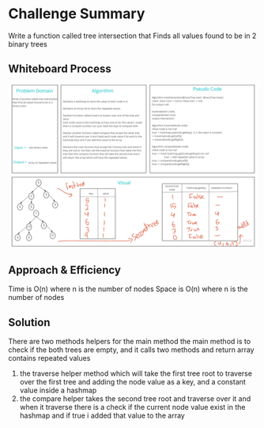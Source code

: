 # Challenge Summary
<!-- Description of the challenge -->
Write a function called tree intersection that Finds all values found to be in 2 binary trees

## Whiteboard Process
<!-- Embedded whiteboard image -->
![image](./app/src/main/resources/hashmapTreeIntersection.jpg)

## Approach & Efficiency
<!-- What approach did you take? Why? What is the Big O space/time for this approach? -->
Time is O(n) where n is the number of nodes
Space is O(n) where n is the number of nodes
## Solution
<!-- Show how to run your code, and examples of it in action -->
There are two methods helpers for the main method the main method is to check if the both trees are empty, and it calls two methods and return array contains repeated values
1. the traverse helper method which will take the first tree root to traverse over the first tree and adding the node value as a key, and a constant value inside a hashmap
2. the compare helper takes the second tree root and traverse over it and when it traverse there is a check if the current node value exist in the hashmap and if true i added that value to the array